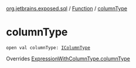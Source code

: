[org.jetbrains.exposed.sql](../index.md) / [Function](index.md) / [columnType](.)

# columnType

`open val columnType: `[`IColumnType`](../-i-column-type/index.md)

Overrides [ExpressionWithColumnType.columnType](../-expression-with-column-type/column-type.md)

